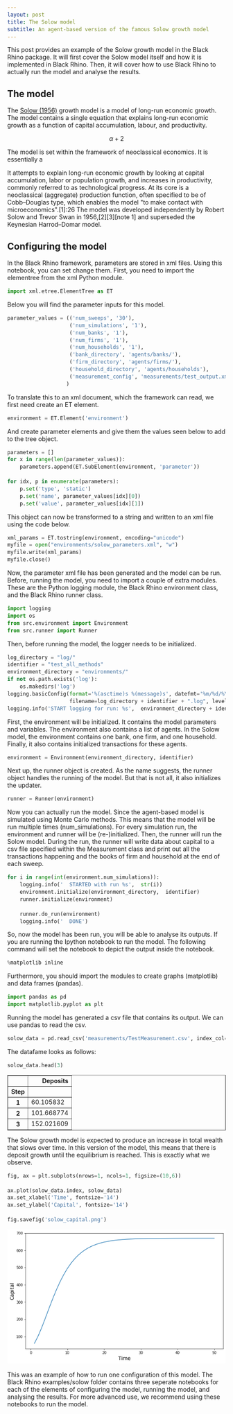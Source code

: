 ```yaml
---
layout: post
title: The Solow model
subtitle: An agent-based version of the famous Solow growth model
---
```


This post provides an example of the Solow growth model in the Black Rhino package. It will first cover the Solow model itself and how it is implemented in Black Rhino. Then, it will cover how to use Black Rhino to actually run the model and analyse the results.

## The model

The [Solow (1956)](https://www.jstor.org/stable/pdf/1884513.pdf) growth model is a model of long-run economic growth. The model contains a single equation that explains long-run economic growth as a function of capital accumulation, labour, and productivity.

$$ \alpha + 2$$

The model is set within the framework of neoclassical economics. It is essentially a

It attempts to explain long-run economic growth by looking at capital accumulation, labor or population growth, and increases in productivity, commonly referred to as technological progress. At its core is a neoclassical (aggregate) production function, often specified to be of Cobb–Douglas type, which enables the model "to make contact with microeconomics".[1]:26 The model was developed independently by Robert Solow and Trevor Swan in 1956,[2][3][note 1] and superseded the Keynesian Harrod–Domar model.

## Configuring the model

In the Black Rhino framework, parameters are stored in xml files. Using this notebook, you can set change them. First, you need to import the elementree from the xml Python module.

```python
import xml.etree.ElementTree as ET
```

Below you will find the parameter inputs for this model.  

```python
parameter_values = (('num_sweeps', '30'),
                    ('num_simulations', '1'),
                    ('num_banks', '1'),
                    ('num_firms', '1'),
                    ('num_households', '1'),
                    ('bank_directory', 'agents/banks/'),
                    ('firm_directory', 'agents/firms/'),
                    ('household_directory', 'agents/households'),
                    ('measurement_config', 'measurements/test_output.xml')
                   )
```

To translate this to an xml document, which the framework can read, we first need create an ET element.

```python
environment = ET.Element('environment')
```

And create parameter elements and give them the values seen below to add to the tree object.


```python
parameters = []
for x in range(len(parameter_values)):
    parameters.append(ET.SubElement(environment, 'parameter'))

for idx, p in enumerate(parameters):
    p.set('type', 'static')
    p.set('name', parameter_values[idx][0])
    p.set('value', parameter_values[idx][1])
```

This object can now be transformed to a string and written to an xml file using the code below.

```python
xml_params = ET.tostring(environment, encoding="unicode")
myfile = open("environments/solow_parameters.xml", "w")
myfile.write(xml_params)
myfile.close()
```

Now, the parameter xml file has been generated and the model can be run. Before, running the model, you need to import a couple of extra modules. These are the Python logging module, the Black Rhino environment class, and the Black Rhino runner class.

```python
import logging
import os
from src.environment import Environment
from src.runner import Runner
```

Then, before running the model, the logger needs to be initialized.

```python
log_directory = "log/"
identifier = "test_all_methods"
environment_directory = "environments/"
if not os.path.exists('log'):
    os.makedirs('log')
logging.basicConfig(format='%(asctime)s %(message)s', datefmt='%m/%d/%Y %H:%M:%S',
                    filename=log_directory + identifier + ".log", level=logging.INFO)
logging.info('START logging for run: %s',  environment_directory + identifier + ".xml")
```

First, the environment will be initialized. It contains the model parameters and variables. The environment also contains a list of agents. In the Solow model, the environment contains one bank, one firm, and one household. Finally, it also contains initialized transactions for these agents.

```python
environment = Environment(environment_directory, identifier)
```

Next up, the runner object is created. As the name suggests, the runner object handles the running of the model. But that is not all, it also initializes the updater.

```python
runner = Runner(environment)
```

Now you can actually run the model. Since the agent-based model is simulated using Monte Carlo methods. This means that the model will be run multiple times (num_simulations). For every simulation run, the environment and runner will be (re-)initialized. Then, the runner will run the Solow model. During the run, the runner will write data about capital to a csv file specified within the Measurement class and print out all the transactions happening and the books of firm and household at the end of each sweep.


```python
for i in range(int(environment.num_simulations)):
    logging.info('  STARTED with run %s',  str(i))
    environment.initialize(environment_directory,  identifier)
    runner.initialize(environment)

    runner.do_run(environment)
    logging.info('  DONE')
```

So, now the model has been run, you will be able to analyse its outputs. If you are running the Ipython notebook to run the model. The following command will set the notebook to depict the output inside the notebook.


```python
%matplotlib inline
```

Furthermore, you should import the modules to create graphs (matplotlib) and data frames (pandas).


```python
import pandas as pd
import matplotlib.pyplot as plt
```

Running the model has generated a csv file that contains its output. We can use pandas to read the csv.


```python
solow_data = pd.read_csv('measurements/TestMeasurement.csv', index_col=0)
```

The datafame looks as follows:


```python
solow_data.head(3)
```

<div>
<style scoped>
    .dataframe tbody tr th:only-of-type {
        vertical-align: middle;
    }

    .dataframe tbody tr th {
        vertical-align: top;
    }

    .dataframe thead th {
        text-align: right;
    }
</style>
<table border="1" class="dataframe">
  <thead>
    <tr style="text-align: right;">
      <th></th>
      <th>Deposits</th>
    </tr>
    <tr>
      <th>Step</th>
      <th></th>
    </tr>
  </thead>
  <tbody>
    <tr>
      <th>1</th>
      <td>60.105832</td>
    </tr>
    <tr>
      <th>2</th>
      <td>101.668774</td>
    </tr>
    <tr>
      <th>3</th>
      <td>152.021609</td>
    </tr>
  </tbody>
</table>
</div>


The Solow growth model is expected to produce an increase in total wealth that slows over time. In this version of the model, this means that there is deposit growth until the equilibrium is reached. This is exactly what we observe.


```python
fig, ax = plt.subplots(nrows=1, ncols=1, figsize=(10,6))

ax.plot(solow_data.index, solow_data)
ax.set_xlabel('Time', fontsize='14')
ax.set_ylabel('Capital', fontsize='14')

fig.savefig('solow_capital.png')
```

![png](../img/output_29_0.png)

This was an example of how to run one configuration of this model. The Black Rhino examples/solow folder contains three seperate notebooks for each of the elements of configuring the model, running the model, and analysing the results. For more advanced use, we recommend using these notebooks to run the model.
